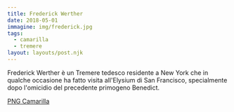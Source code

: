 ```yaml
---
title: Frederick Werther
date: 2018-05-01
immagine: img/frederick.jpg
tags:
  - camarilla
  - tremere
layout: layouts/post.njk
---
```


Frederick Werther è un Tremere tedesco residente a New York che in qualche occasione ha fatto visita all'Elysium di San Francisco, specialmente dopo l'omicidio del precedente primogeno Benedict.

<a href="http://xabacadabra.com/cursed-legacy/png-camarilla.html" class="button back">PNG Camarilla</a>